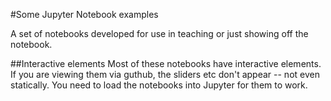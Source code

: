 #Some Jupyter Notebook examples

A set of notebooks developed for use in teaching or just showing off the notebook.

##Interactive elements
Most of these notebooks have interactive elements. If you are viewing them via guthub, the sliders etc don't appear -- not even statically. You need to load the notebooks into Jupyter for them to work.
